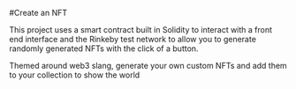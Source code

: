 #Create an NFT

This project uses a smart contract built in Solidity to interact with a front end interface
and the Rinkeby test network to allow you to generate randomly generated NFTs
with the click of a button.

Themed around web3 slang, generate your own custom NFTs and add them to your collection to show the world
